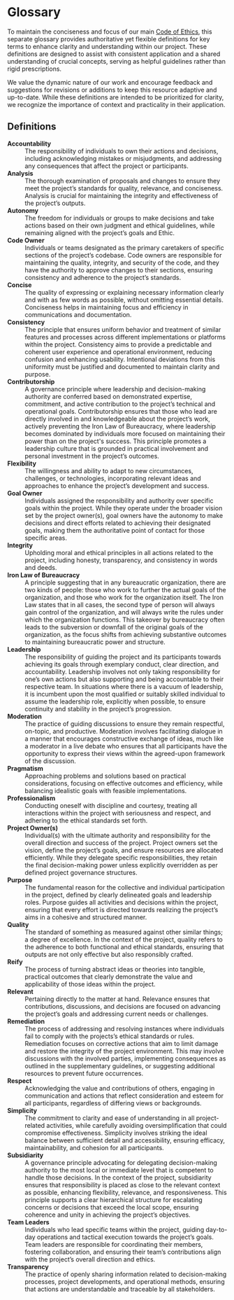 # Glossary

To maintain the conciseness and focus of our main [Code of Ethics](../CoE.md), this separate glossary provides authoritative yet flexible definitions for key terms to enhance clarity and understanding within our project. These definitions are designed to assist with consistent application and a shared understanding of crucial concepts, serving as helpful guidelines rather than rigid prescriptions.

We value the dynamic nature of our work and encourage feedback and suggestions for revisions or additions to keep this resource adaptive and up-to-date. While these definitions are intended to be prioritized for clarity, we recognize the importance of context and practicality in their application.

## Definitions

<dl>
  <dt id="accountability"><strong>Accountability</strong></dt>
  <dd>The responsibility of individuals to own their actions and decisions, including acknowledging mistakes or misjudgments, and addressing any consequences that affect the project or participants.</dd>

  <dt id="analysis"><strong>Analysis</strong></dt>
  <dd>The thorough examination of proposals and changes to ensure they meet the project’s standards for quality, relevance, and conciseness. Analysis is crucial for maintaining the integrity and effectiveness of the project’s outputs.</dd>

  <dt id="autonomy"><strong>Autonomy</strong></dt>
  <dd>The freedom for individuals or groups to make decisions and take actions based on their own judgment and ethical guidelines, while remaining aligned with the project’s goals and Ethic.</dd>

  <dt id="code-owner"><strong>Code Owner</strong></dt>
  <dd>Individuals or teams designated as the primary caretakers of specific sections of the project’s codebase. Code owners are responsible for maintaining the quality, integrity, and security of the code, and they have the authority to approve changes to their sections, ensuring consistency and adherence to the project’s standards.</dd>

  <dt id="concise"><strong>Concise</strong></dt>
  <dd>The quality of expressing or explaining necessary information clearly and with as few words as possible, without omitting essential details. Conciseness helps in maintaining focus and efficiency in communications and documentation.</dd>

  <dt id="consistency"><strong>Consistency</strong></dt>
  <dd>The principle that ensures uniform behavior and treatment of similar features and processes across different implementations or platforms within the project. Consistency aims to provide a predictable and coherent user experience and operational environment, reducing confusion and enhancing usability. Intentional deviations from this uniformity must be justified and documented to maintain clarity and purpose.</dd>

  <dt id="contributorship"><strong>Contributorship</strong></dt>
  <dd>A governance principle where leadership and decision-making authority are conferred based on demonstrated expertise, commitment, and active contribution to the project’s technical and operational goals. Contributorship ensures that those who lead are directly involved in and knowledgeable about the project’s work, actively preventing the Iron Law of Bureaucracy, where leadership becomes dominated by individuals more focused on maintaining their power than on the project's success. This principle promotes a leadership culture that is grounded in practical involvement and personal investment in the project’s outcomes.</dd>

  <dt id="flexibility"><strong>Flexibility</strong></dt>
  <dd>The willingness and ability to adapt to new circumstances, challenges, or technologies, incorporating relevant ideas and approaches to enhance the project’s development and success.</dd>

  <dt id="goal-owner"><strong>Goal Owner</strong></dt>
  <dd>Individuals assigned the responsibility and authority over specific goals within the project. While they operate under the broader vision set by the project owner(s), goal owners have the autonomy to make decisions and direct efforts related to achieving their designated goals, making them the authoritative point of contact for those specific areas.</dd>

  <dt id="integrity"><strong>Integrity</strong></dt>
  <dd>Upholding moral and ethical principles in all actions related to the project, including honesty, transparency, and consistency in words and deeds.</dd>

  <dt id="iron-law-of-bureaucracy"><strong>Iron Law of Bureaucracy</strong></dt>
  <dd>A principle suggesting that in any bureaucratic organization, there are two kinds of people: those who work to further the actual goals of the organization, and those who work for the organization itself. The Iron Law states that in all cases, the second type of person will always gain control of the organization, and will always write the rules under which the organization functions. This takeover by bureaucracy often leads to the subversion or downfall of the original goals of the organization, as the focus shifts from achieving substantive outcomes to maintaining bureaucratic power and structure.</dd>

  <dt id="leadership"><strong>Leadership</strong></dt>
  <dd>The responsibility of guiding the project and its participants towards achieving its goals through exemplary conduct, clear direction, and accountability. Leadership involves not only taking responsibility for one’s own actions but also supporting and being accountable to their respective team. In situations where there is a vacuum of leadership, it is incumbent upon the most qualified or suitably skilled individual to assume the leadership role, explicitly when possible, to ensure continuity and stability in the project’s progression.</dd>

  <dt id="moderation"><strong>Moderation</strong></dt>
  <dd>The practice of guiding discussions to ensure they remain respectful, on-topic, and productive. Moderation involves facilitating dialogue in a manner that encourages constructive exchange of ideas, much like a moderator in a live debate who ensures that all participants have the opportunity to express their views within the agreed-upon framework of the discussion.</dd>

  <dt id="pragmatism"><strong>Pragmatism</strong></dt>
  <dd>Approaching problems and solutions based on practical considerations, focusing on effective outcomes and efficiency, while balancing idealistic goals with feasible implementations.</dd>

  <dt id="professionalism"><strong>Professionalism</strong></dt>
  <dd>Conducting oneself with discipline and courtesy, treating all interactions within the project with seriousness and respect, and adhering to the ethical standards set forth.</dd>

  <dt id="project-owners"><strong>Project Owner(s)</strong></dt>
  <dd>Individual(s) with the ultimate authority and responsibility for the overall direction and success of the project. Project owners set the vision, define the project’s goals, and ensure resources are allocated efficiently. While they delegate specific responsibilities, they retain the final decision-making power unless explicitly overridden as per defined project governance structures.</dd>

  <dt id="purpose"><strong>Purpose</strong></dt>
  <dd>The fundamental reason for the collective and individual participation in the project, defined by clearly delineated goals and leadership roles. Purpose guides all activities and decisions within the project, ensuring that every effort is directed towards realizing the project’s aims in a cohesive and structured manner.</dd>

  <dt id="quality"><strong>Quality</strong></dt>
  <dd>The standard of something as measured against other similar things; a degree of excellence. In the context of the project, quality refers to the adherence to both functional and ethical standards, ensuring that outputs are not only effective but also responsibly crafted.</dd>

  <dt id="reify"><strong>Reify</strong></dt>
  <dd>The process of turning abstract ideas or theories into tangible, practical outcomes that clearly demonstrate the value and applicability of those ideas within the project.</dd>

  <dt id="relevant"><strong>Relevant</strong></dt>
  <dd>Pertaining directly to the matter at hand. Relevance ensures that contributions, discussions, and decisions are focused on advancing the project’s goals and addressing current needs or challenges.</dd>

  <dt id="remediation"><strong>Remediation</strong></dt>
  <dd>The process of addressing and resolving instances where individuals fail to comply with the projects’s ethical standards or rules. Remediation focuses on corrective actions that aim to limit damage and restore the integrity of the project environment. This may involve discussions with the involved parties, implementing consequences as outlined in the supplementary guidelines, or suggesting additional resources to prevent future occurrences.</dd>

  <dt id="respect"><strong>Respect</strong></dt>
  <dd>Acknowledging the value and contributions of others, engaging in communication and actions that reflect consideration and esteem for all participants, regardless of differing views or backgrounds.</dd>

  <dt id="simplicity"><strong>Simplicity</strong></dt>
  <dd>The commitment to clarity and ease of understanding in all project-related activities, while carefully avoiding oversimplification that could compromise effectiveness. Simplicity involves striking the ideal balance between sufficient detail and accessibility, ensuring efficacy, maintainability, and cohesion for all participants.</dd>

  <dt id="subsidiarity"><strong>Subsidiarity</strong></dt>
  <dd>A governance principle advocating for delegating decision-making authority to the most local or immediate level that is competent to handle those decisions. In the context of the project, subsidiarity ensures that responsibility is placed as close to the relevant context as possible, enhancing flexibility, relevance, and responsiveness. This principle supports a clear hierarchical structure for escalating concerns or decisions that exceed the local scope, ensuring coherence and unity in achieving the project’s objectives.</dd>

  <dt id="team-leaders"><strong>Team Leaders</strong></dt>
  <dd>Individuals who lead specific teams within the project, guiding day-to-day operations and tactical execution towards the project’s goals. Team leaders are responsible for coordinating their members, fostering collaboration, and ensuring their team’s contributions align with the project’s overall direction and ethics.</dd>

  <dt id="transparency"><strong>Transparency</strong></dt>
  <dd>The practice of openly sharing information related to decision-making processes, project developments, and operational methods, ensuring that actions are understandable and traceable by all stakeholders.</dd>
</dl>
